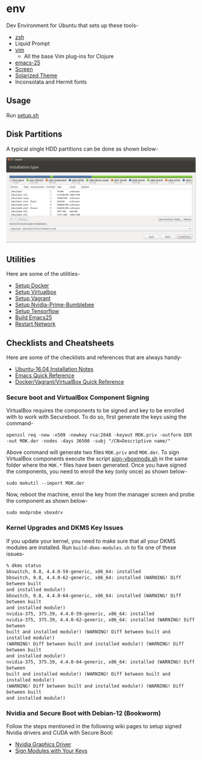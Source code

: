 # env
Dev Environment for Ubuntu that sets up these tools-

* [zsh](https://github.com/robbyrussell/oh-my-zsh)
* Liquid Prompt
* [vim](http://www.vim.org/)
  - All the base Vim plug-ins for Clojure
* [emacs-25](https://www.gnu.org/software/emacs/)
* [Screen](https://www.gnu.org/software/screen/)
* [Solarized Theme](https://github.com/Anthony25/gnome-terminal-colors-solarized)
* Inconsolata and Hermit fonts

## Usage
Run [setup.sh](https://github.com/anujsrc/env/blob/master/setup.sh)

## Disk Partitions
A typical single HDD partitions can be done as shown below-

![Disk Partitions](https://github.com/anujsrc/env/blob/master/references/disk-partitions.png "Disk Partitions")

## Utilities
Here are some of the utilities-

* [Setup Docker](https://github.com/anujsrc/env/blob/master/setup-docker.sh)
* [Setup Virtualbox](https://github.com/anujsrc/env/blob/master/setup-virtualbox.sh)
* [Setup Vagrant](https://github.com/anujsrc/env/blob/master/setup-vagrant.sh)
* [Setup Nvidia-Prime-Bumblebee](https://github.com/anujsrc/env/blob/master/setup-graphics.sh)
* [Setup Tensorflow](https://github.com/anujsrc/env/blob/master/setup-tensorflow.sh)
* [Build Emacs25](https://github.com/anujsrc/env/blob/master/setup-emacs.sh)
* [Restart Network](https://github.com/anujsrc/env/blob/master/restart-network.sh)

## Checklists and Cheatsheets
Here are some of the checklists and references that are always handy-

* [Ubuntu-16.04 Installation Notes](https://github.com/anujsrc/env/blob/master/checklists/config.txt)
* [Emacs Quick Reference](https://github.com/anujsrc/env/blob/master/references/emacsup.txt)
* [Docker/Vagrant/VirtualBox Quick Reference](https://github.com/anujsrc/env/blob/master/checklists/container.txt)

### Secure boot and VirtualBox Component Signing
VirtualBox requires the components to be signed and key to be enrolled with to
work with Secureboot. To do so, first generate the keys using the command-

```
openssl req -new -x509 -newkey rsa:2048 -keyout MOK.priv -outform DER -out MOK.der -nodes -days 36500 -subj "/CN=Descriptive name/"
```
Above command will generate two files ``MOK.priv`` and ``MOK.der``. To sign
VirtualBox components execute the script
[sign-vboxmods.sh](https://github.com/anujsrc/env/blob/master/sign-vboxmods.sh)
in the same folder where the ``MOK.*`` files have been generated. Once you have
signed the components, you need to enroll the key (only once) as shown below-

```
sudo mokutil --import MOK.der
```
Now, reboot the machine, enrol the key from the manager screen and probe the
component as shown below-

```
sudo modprobe vboxdrv
```

### Kernel Upgrades and DKMS Key Issues
If you update your kernel, you need to make sure that all your DKMS modules are installed.
Run ``build-dkms-modules.sh`` to fix one of these issues-

```
% dkms status
bbswitch, 0.8, 4.4.0-59-generic, x86_64: installed
bbswitch, 0.8, 4.4.0-62-generic, x86_64: installed (WARNING! Diff between built
and installed module!)
bbswitch, 0.8, 4.4.0-64-generic, x86_64: installed (WARNING! Diff between built
and installed module!)
nvidia-375, 375.39, 4.4.0-59-generic, x86_64: installed
nvidia-375, 375.39, 4.4.0-62-generic, x86_64: installed (WARNING! Diff between
built and installed module!) (WARNING! Diff between built and installed module!)
(WARNING! Diff between built and installed module!) (WARNING! Diff between built
and installed module!)
nvidia-375, 375.39, 4.4.0-64-generic, x86_64: installed (WARNING! Diff between
built and installed module!) (WARNING! Diff between built and installed module!)
(WARNING! Diff between built and installed module!) (WARNING! Diff between built
and installed module!)
```

### Nvidia and Secure Boot with Debian-12 (Bookworm)
Follow the steps mentioned in the following wiki pages to setup signed Nvidia drivers and CUDA with Secure Boot:
* [Nvidia Graphics Driver](https://wiki.debian.org/NvidiaGraphicsDrivers#bookworm-525)
* [Sign Modules with Your Keys](https://wiki.debian.org/SecureBoot#Using_your_key_to_sign_modules)
